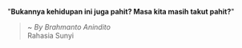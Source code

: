 "**Bukannya kehidupan ini juga pahit? Masa kita masih takut pahit?**"

> ~ _By Brahmanto Anindito_  
Rahasia Sunyi
